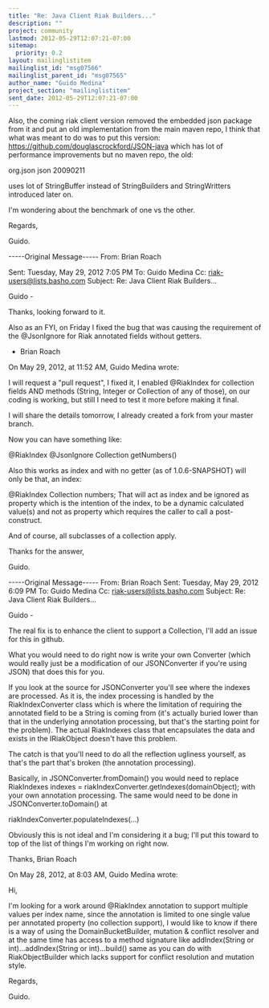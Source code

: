 ```yaml
---
title: "Re: Java Client Riak Builders..."
description: ""
project: community
lastmod: 2012-05-29T12:07:21-07:00
sitemap:
  priority: 0.2
layout: mailinglistitem
mailinglist_id: "msg07566"
mailinglist_parent_id: "msg07565"
author_name: "Guido Medina"
project_section: "mailinglistitem"
sent_date: 2012-05-29T12:07:21-07:00
---
```



Also, the coming riak client version removed the embedded json package from 
it and put an old implementation from the main maven repo, I think that what 
was meant to do was to put this version: 
https://github.com/douglascrockford/JSON-java which has lot of performance 
improvements but no maven repo, the old:


 
org.json
json
20090211


uses lot of StringBuffer instead of StringBuilders and StringWritters 
introduced later on.


I'm wondering about the benchmark of one vs the other.

Regards,

Guido.

-----Original Message----- 
From: Brian Roach

Sent: Tuesday, May 29, 2012 7:05 PM
To: Guido Medina
Cc: riak-users@lists.basho.com
Subject: Re: Java Client Riak Builders...

Guido -

Thanks, looking forward to it.

Also as an FYI, on Friday I fixed the bug that was causing the requirement 
of the @JsonIgnore for Riak annotated fields without getters.


- Brian Roach

On May 29, 2012, at 11:52 AM, Guido Medina wrote:

I will request a "pull request", I fixed it, I enabled @RiakIndex for 
collection fields AND methods (String, Integer or Collection of any of 
those), on our coding is working, but still I need to test it more before 
making it final.


I will share the details tomorrow, I already created a fork from your 
master branch.


Now you can have something like:

@RiakIndex
@JsonIgnore
Collection getNumbers()

Also this works as index and with no getter (as of 1.0.6-SNAPSHOT) will 
only be that, an index:


@RiakIndex
Collection numbers;
That will act as index and be ignored as property which is the intention 
of the index, to be a dynamic calculated value(s) and not as property 
which requires the caller to call a post-construct.


And of course, all subclasses of a collection apply.

Thanks for the answer,

Guido.

-----Original Message----- From: Brian Roach
Sent: Tuesday, May 29, 2012 6:09 PM
To: Guido Medina
Cc: riak-users@lists.basho.com
Subject: Re: Java Client Riak Builders...

Guido -

The real fix is to enhance the client to support a Collection, I'll add an 
issue for this in github.


What you would need to do right now is write your own Converter (which 
would really just be a modification of our JSONConverter if you're using 
JSON) that does this for you.


If you look at the source for JSONConverter you'll see where the indexes 
are processed. As it is, the index processing is handled by the 
RiakIndexConverter class which is where the limitation of requiring the 
annotated field to be a String is coming from (it's actually buried lower 
than that in the underlying annotation processing, but that's the starting 
point for the problem). The actual RiakIndexes class that encapsulates the 
data and exists in the IRiakObject doesn't have this problem.


The catch is that you'll need to do all the reflection ugliness yourself, 
as that's the part that's broken (the annotation processing).


Basically, in JSONConverter.fromDomain() you would need to replace
RiakIndexes indexes = riakIndexConverter.getIndexes(domainObject);
with your own annotation processing. The same would need to be done in 
JSONConverter.toDomain() at

riakIndexConverter.populateIndexes(…)

Obviously this is not ideal and I'm considering it a bug; I'll put this 
toward to top of the list of things I'm working on right now.


Thanks,
Brian Roach


On May 28, 2012, at 8:03 AM, Guido Medina wrote:


Hi,

I'm looking for a work around @RiakIndex annotation to support multiple 
values per index name, since the annotation is limited to one single 
value per annotated property (no collection support), I would like to 
know if there is a way of using the DomainBucketBuilder, mutation & 
conflict resolver and at the same time has access to a method signature 
like addIndex(String or int)...addIndex(String or int)...build() same as 
you can do with RiakObjectBuilder which lacks support for conflict 
resolution and mutation style.


Regards,

Guido.

